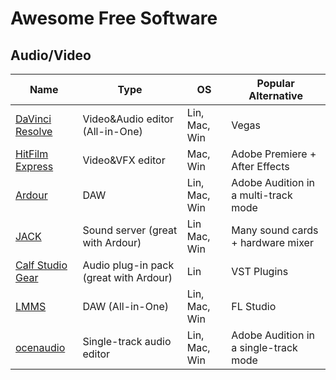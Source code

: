 # Awesome Free Software

## Audio/Video

Name | Type | OS | Popular Alternative
---- | ---- | -- | -------------------
[DaVinci Resolve](https://www.blackmagicdesign.com/ru/products/davinciresolve/) | Video&Audio editor (All-in-One) | Lin, Mac, Win | Vegas
[HitFilm Express](https://hitfilm.com/express/) | Video&VFX editor | Mac, Win | Adobe Premiere + After Effects
[Ardour](https://ardour.org/) | DAW | Lin, Mac, Win | Adobe Audition in a multi-track mode
[JACK](http://jackaudio.org/) | Sound server (great with Ardour) | Lin Mac, Win | Many sound cards + hardware mixer
[Calf Studio Gear](https://calf-studio-gear.org/) | Audio plug-in pack (great with Ardour) | Lin | VST Plugins
[LMMS](https://lmms.io/) | DAW (All-in-One) | Lin, Mac, Win | FL Studio
[ocenaudio](https://www.ocenaudio.com/) | Single-track audio editor | Lin, Mac, Win | Adobe Audition in a single-track mode

